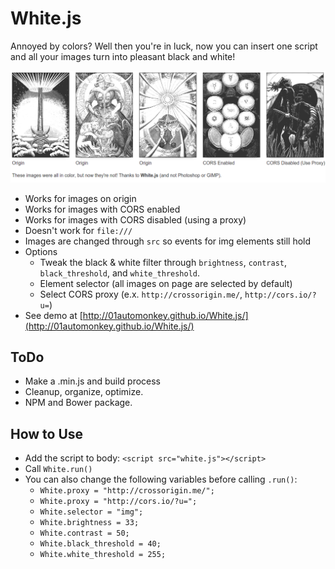 # White.js

Annoyed by colors? Well then you're in luck, now you can insert one script and all your images turn into pleasant black and white!

![](screen_shot.png)

- Works for images on origin
- Works for images with CORS enabled
- Works for images with CORS disabled (using a proxy)
- Doesn't work for `file:///`
- Images are changed through `src` so events for img elements still hold
- Options
  - Tweak the black & white filter through `brightness`, `contrast`, `black_threshold`, and `white_threshold`.
  - Element selector (all images on page are selected by default)
  - Select CORS proxy (e.x. `http://crossorigin.me/`, `http://cors.io/?u=`)
- See demo at [http://01automonkey.github.io/White.js/](http://01automonkey.github.io/White.js/)

## ToDo

- Make a .min.js and build process
- Cleanup, organize, optimize.
- NPM and Bower package.

## How to Use

- Add the script to body: `<script src="white.js"></script>`
- Call `White.run()`
- You can also change the following variables before calling `.run()`:
  - `White.proxy = "http://crossorigin.me/";`
  - `White.proxy = "http://cors.io/?u=";`
  - `White.selector = "img";`
  - `White.brightness = 33;`
  - `White.contrast = 50;`
  - `White.black_threshold = 40;`
  - `White.white_threshold = 255;`
